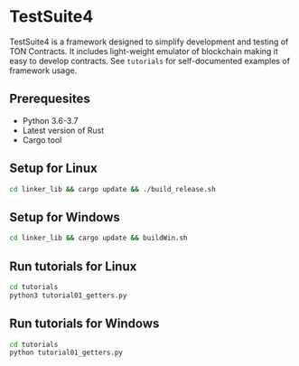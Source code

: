 # TestSuite4

TestSuite4 is a framework designed to simplify development and testing of TON Contracts. It includes light-weight
emulator of blockchain making it easy to develop contracts. See `tutorials` for self-documented examples of framework usage.

## Prerequesites

- Python 3.6-3.7
- Latest version of Rust
- Cargo tool

## Setup for Linux

```bash
cd linker_lib && cargo update && ./build_release.sh
```

## Setup for Windows
```bash
cd linker_lib && cargo update && buildWin.sh
```

## Run tutorials for Linux

```bash
cd tutorials
python3 tutorial01_getters.py
```

## Run tutorials for Windows

```bash
cd tutorials
python tutorial01_getters.py
```